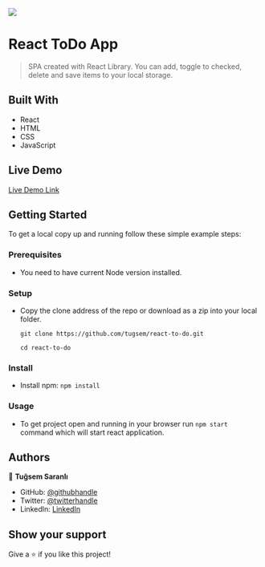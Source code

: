 ![](https://img.shields.io/badge/Microverse-blueviolet)

# React ToDo App

> SPA created with React Library. You can add, toggle to checked, delete and save items to your local storage.


## Built With

- React
- HTML
- CSS
- JavaScript

## Live Demo

[Live Demo Link](https://tugsem.github.io/react-to-do)


## Getting Started

To get a local copy up and running follow these simple example steps:

### Prerequisites

- You need to have current Node version installed.

### Setup

- Copy the clone address of the repo or download as a zip into your local folder.

  `git clone https://github.com/tugsem/react-to-do.git`

  `cd react-to-do`

### Install

- Install npm: 
 `npm install`

### Usage

- To get project open and running in your browser run `npm start` command which will start react application.


## Authors

👤 **Tuğsem Saranlı**

- GitHub: [@githubhandle](https://github.com/tugsem)
- Twitter: [@twitterhandle](https://twitter.com/TugsemSaranli)
- LinkedIn: [LinkedIn](https://www.linkedin.com/in/tuğsem-saranlı-5b2a98230/?locale=en_US)


## Show your support

Give a ⭐️ if you like this project!

